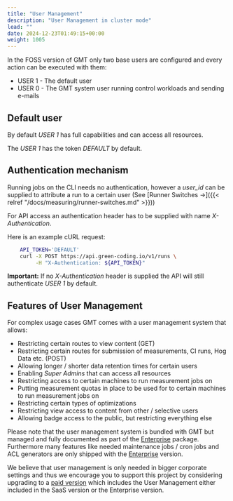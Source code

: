 ```yaml
---
title: "User Management"
description: "User Management in cluster mode"
lead: ""
date: 2024-12-23T01:49:15+00:00
weight: 1005
---
```


In the FOSS version of GMT only two base users are configured and every action can be executed with them:
- USER 1 - The default user
- USER 0 - The GMT system user running control workloads and sending e-mails

## Default user

By default *USER 1* has full capabilities and can access all resources.

The *USER 1* has the token *DEFAULT* by default.

## Authentication mechanism

Running jobs on the CLI needs no authentication, however a *user_id* can be supplied to attribute a run to a certain user (See [Runner Switches →]({{< relref "/docs/measuring/runner-switches.md" >}}))

For API access an authentication header has to be supplied with name *X-Authentication*.

Here is an example cURL request:

```bash
    API_TOKEN='DEFAULT'
    curl -X POST https://api.green-coding.io/v1/runs \
         -H "X-Authentication: ${API_TOKEN}"
```

**Important:** If no *X-Authentication* header is supplied the API will still authenticate *USER 1* by default. 

## Features of User Management

For complex usage cases GMT comes with a user management system that allows:
- Restricting certain routes to view content (GET)
- Restricting certain routes for submission of measurements, CI runs, Hog Data etc. (POST)
- Allowing longer / shorter data retention times for certain users
- Enabling *Super Admins* that can access all resources
- Restricting access to certain machines to run measurement jobs on
- Putting measurement quotas in place to be used for to certain machines to run measurement jobs on
- Restricting certain types of optimizations
- Restricting view access to content from other / selective users
- Allowing badge access to the public, but restricting everything else

Please note that the user management system is bundled with GMT but managed and fully documented as part of the [Enterprise](https://www.green-coding.io/products/green-metrics-tool/) package.
Furthermore many features like needed maintenance jobs / cron jobs and ACL generators are only shipped with the [Enterprise](https://www.green-coding.io/products/green-metrics-tool/) version.

We believe that user management is only needed in bigger corporate settings and thus we encourage you to support this project by considering upgrading to a [paid version](https://www.green-coding.io/products/green-metrics-tool) which includes the User Management either included in the SaaS version or the Enterprise version.